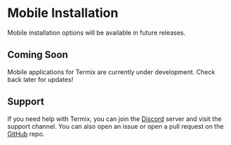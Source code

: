 # Mobile Installation

Mobile installation options will be available in future releases.

## Coming Soon

Mobile applications for Termix are currently under development. Check back later for updates!

## Support

If you need help with Termix, you can join the [Discord](https://discord.gg/jVQGdvHDrf) server and visit the support channel. You can also open an issue or open a pull request on the [GitHub](https://github.com/LukeGus/Termix/issues) repo.
